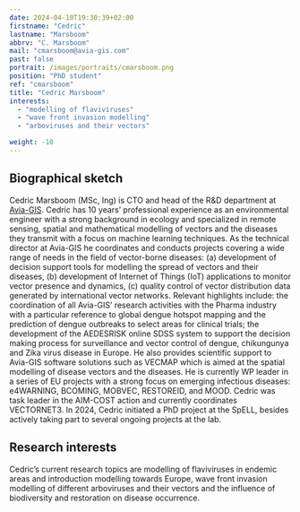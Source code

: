 ```yaml
---
date: 2024-04-10T19:30:39+02:00
firstname: "Cedric"
lastname: "Marsboom"
abbrv: "C. Marsboom"
mail: "cmarsboom@avia-gis.com"
past: false
portrait: /images/portraits/cmarsboom.png
position: "PhD student"
ref: "cmarsboom"
title: "Cedric Marsboom"
interests:
  - "modelling of flaviviruses"
  - "wave front invasion modelling"
  - "arboviruses and their vectors"

weight: -10
---
```


## Biographical sketch

Cedric Marsboom (MSc, Ing) is CTO and head of the R&D department at [Avia-GIS](https://www.avia-gis.com/). Cedric has 10 years’ professional experience as an environmental engineer with a strong background in ecology and specialized in remote sensing, spatial and mathematical modelling of vectors and the diseases they transmit with a focus on machine learning techniques. As the technical director at Avia-GIS he coordinates and conducts projects covering a wide range of needs in the field of vector-borne diseases: (a) development of decision support tools for modelling the spread of vectors and their diseases, (b) development of Internet of Things (IoT) applications to monitor vector presence and dynamics, (c) quality control of vector distribution data generated by international vector networks. Relevant highlights include: the coordination of all Avia-GIS’ research activities with the Pharma industry with a particular reference to global dengue hotspot mapping and the prediction of dengue outbreaks to select areas for clinical trials; the development of the AEDESRISK online SDSS system to support the decision making process for surveillance and vector control of dengue, chikungunya and Zika virus disease in Europe. He also provides scientific support to Avia-GIS software solutions such as VECMAP which is aimed at the spatial modelling of disease vectors and the diseases. He is currently WP leader in a series of EU projects with a strong focus on emerging infectious diseases: e4WARNING, BCOMING, MOBVEC, RESTOREID, and MOOD. Cedric was task leader in the AIM-COST action and currently coordinates VECTORNET3. In 2024, Cedric initiated a PhD project at the SpELL, besides actively taking part to several ongoing projects at the lab.

## Research interests

Cedric’s current research topics are modelling of flaviviruses in endemic areas and introduction modelling towards Europe, wave front invasion modelling of different arboviruses and their vectors and the influence of biodiversity and restoration on disease occurrence.
